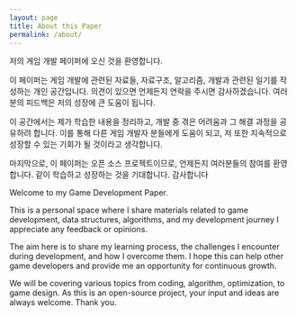 ```yaml
---
layout: page
title: About this Paper
permalink: /about/
---
```



저의 게임 개발 페이퍼에 오신 것을 환영합니다. 

이 페이퍼는 게임 개발에 관련된 자료들, 자료구조, 알고리즘, 개발과 관련된 일기를 작성하는 개인 공간입니다. 의견이 있으면 언제든지 연락을 주시면 감사하겠습니다. 여러분의 피드백은 저의 성장에 큰 도움이 됩니다.

이 공간에서는 제가 학습한 내용을 정리하고, 개발 중 겪은 어려움과 그 해결 과정을 공유하려 합니다. 이를 통해 다른 게임 개발자 분들에게 도움이 되고, 저 또한 지속적으로 성장할 수 있는 기회가 될 것이라고 생각합니다.

마지막으로, 이 페이퍼는 오픈 소스 프로젝트이므로, 언제든지 여러분들의 참여를 환영합니다. 같이 학습하고 성장하는 것을 기대합니다. 감사합니다

[이메일]: opeak123@hanmail.net



Welcome to my Game Development Paper.

This is a personal space where I share materials related to game development, data structures, algorithms, and my development journey
I appreciate any feedback or opinions.

The aim here is to share my learning process, the challenges I encounter during development, and how I overcome them. I hope this can help other game developers and provide me an opportunity for continuous growth.

We will be covering various topics from coding, algorithm, optimization, to game design. As this is an open-source project, your input and ideas are always welcome. Thank you.

[e-mail]: opeak123@hanmail.net